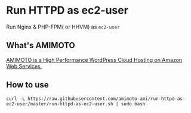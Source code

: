 # Run HTTPD as ec2-user

Run Nginx & PHP-FPM( or HHVM) as `ec2-user`

## What's AMIMOTO

[AMIMOTO is a High Performance WordPress Cloud Hosting on Amazon Web Services.](http://amimoto-ami.com/)

## How to use

```
curl -L https://raw.githubusercontent.com/amimoto-ami/run-httpd-as-ec2-user/master/run-httpd-as-ec2-user.sh | sudo bash
```
